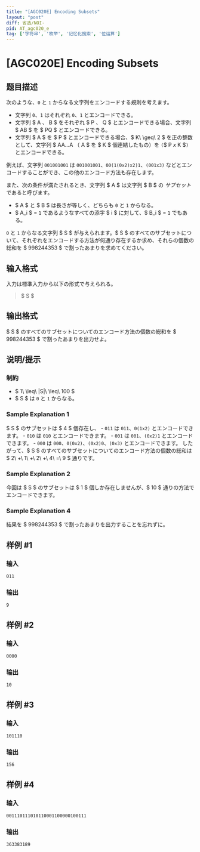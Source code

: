 ```yaml
---
title: "[AGC020E] Encoding Subsets"
layout: "post"
diff: 省选/NOI-
pid: AT_agc020_e
tag: ['字符串', '枚举', '记忆化搜索', '位运算']
---
```


# [AGC020E] Encoding Subsets

## 题目描述

[problemUrl]: https://atcoder.jp/contests/agc020/tasks/agc020_e

次のような、`0` と `1` からなる文字列をエンコードする規則を考えます。

- 文字列 `0`、`1` はそれぞれ `0`、`1` とエンコードできる。
- 文字列 $ A $、$ B $ をそれぞれ $ P $、$ Q $ とエンコードできる場合、文字列 $ AB $ を $ PQ $ とエンコードできる。
- 文字列 $ A $ を $ P $ とエンコードできる場合、$ K\ \geq\ 2 $ を正の整数として、文字列 $ AA...A $（$ A $ を $ K $ 個連結したもの）を `(`$ P $`x`$ K $`)` とエンコードできる。

例えば、文字列 `001001001` は `001001001`、`00(1(0x2)x2)1`、`(001x3)` などとエンコードすることができ、この他のエンコード方法も存在します。

また、次の条件が満たされるとき、文字列 $ A $ は文字列 $ B $ の *サブセット* であると呼びます。

- $ A $ と $ B $ は長さが等しく、どちらも `0` と `1` からなる。
- $ A_i $ = `1` であるようなすべての添字 $ i $ に対して、$ B_i $ = `1` でもある。

`0` と `1` からなる文字列 $ S $ が与えられます。$ S $ のすべてのサブセットについて、それぞれをエンコードする方法が何通り存在するか求め、それらの個数の総和を $ 998244353 $ で割ったあまりを求めてください。

## 输入格式

入力は標準入力から以下の形式で与えられる。

> $ S $

## 输出格式

$ S $ のすべてのサブセットについてのエンコード方法の個数の総和を $ 998244353 $ で割ったあまりを出力せよ。

## 说明/提示

### 制約

- $ 1\ \leq\ |S|\ \leq\ 100 $
- $ S $ は `0` と `1` からなる。

### Sample Explanation 1

$ S $ のサブセットは $ 4 $ 個存在し、 - `011` は `011`、`0(1x2)` とエンコードできます。 - `010` は `010` とエンコードできます。 - `001` は `001`、`(0x2)1` とエンコードできます。 - `000` は `000`、`0(0x2)`、`(0x2)0`、`(0x3)` とエンコードできます。 したがって、$ S $ のすべてのサブセットについてのエンコード方法の個数の総和は $ 2\ +\ 1\ +\ 2\ +\ 4\ =\ 9 $ 通りです。

### Sample Explanation 2

今回は $ S $ のサブセットは $ 1 $ 個しか存在しませんが、$ 10 $ 通りの方法でエンコードできます。

### Sample Explanation 4

結果を $ 998244353 $ で割ったあまりを出力することを忘れずに。

## 样例 #1

### 输入

```
011
```

### 输出

```
9
```

## 样例 #2

### 输入

```
0000
```

### 输出

```
10
```

## 样例 #3

### 输入

```
101110
```

### 输出

```
156
```

## 样例 #4

### 输入

```
001110111010110001100000100111
```

### 输出

```
363383189
```

